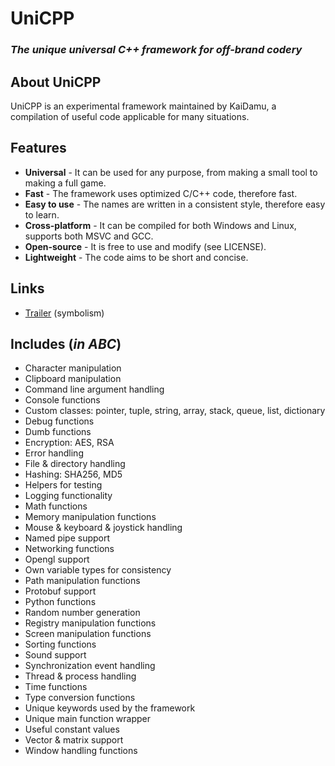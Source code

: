 # UniCPP
### *The unique universal C++ framework for off-brand codery*

## About UniCPP
UniCPP is an experimental framework maintained by KaiDamu, a compilation of useful code applicable for many situations.

## Features
- **Universal** - It can be used for any purpose, from making a small tool to making a full game.
- **Fast** - The framework uses optimized C/C++ code, therefore fast.
- **Easy to use** - The names are written in a consistent style, therefore easy to learn.
- **Cross-platform** - It can be compiled for both Windows and Linux, supports both MSVC and GCC.
- **Open-source** - It is free to use and modify (see LICENSE).
- **Lightweight** - The code aims to be short and concise.

## Links
- [Trailer](https://www.youtube.com/watch?v=iklTSxr35Qc) (symbolism)

## Includes (*in ABC*)
- Character manipulation
- Clipboard manipulation
- Command line argument handling
- Console functions
- Custom classes: pointer, tuple, string, array, stack, queue, list, dictionary
- Debug functions
- Dumb functions
- Encryption: AES, RSA
- Error handling
- File & directory handling
- Hashing: SHA256, MD5
- Helpers for testing
- Logging functionality
- Math functions
- Memory manipulation functions
- Mouse & keyboard & joystick handling
- Named pipe support
- Networking functions
- Opengl support
- Own variable types for consistency
- Path manipulation functions
- Protobuf support
- Python functions
- Random number generation
- Registry manipulation functions
- Screen manipulation functions
- Sorting functions
- Sound support
- Synchronization event handling
- Thread & process handling
- Time functions
- Type conversion functions
- Unique keywords used by the framework
- Unique main function wrapper
- Useful constant values
- Vector & matrix support
- Window handling functions
